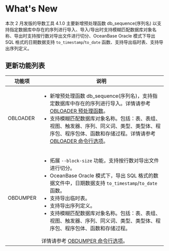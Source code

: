 # What's New

本次 2 月发版的导数工具 4.1.0 主要新增预处理函数 db_sequence(序列名) 以支持指定数据库中存在的序列进行导入、导入/导出时支持模糊匹配数据库对象名称、导出时支持按行数对导出文件进行切分、OceanBase Oracle 模式下导出 SQL 格式的日期数据支持 `to_timestamp`/`to_date` 函数、支持导出临时表、支持导出序列定义。

## 更新功能列表

|   功能项    | 说明 |
|----------|---------|
| OBLOADER | <ul><li>新增预处理函数 db_sequence(序列名)，支持指定数据库中存在的序列进行导入。详情请参考 [OBLOADER 预处理函数](5.OBLOADER/3.obloader-data-processing/2.obloader-preprocessing-functions.md)。</li><li>支持模糊匹配数据库对象名称。包括：表、表组、视图、触发器、序列、同义词、类型、类型体、程序包、程序包体、函数和存储过程。详情请参考 [OBLOADER 命令行选项](5.OBLOADER/2.obloader-command-line-options.md)。</li> </ul> |
| OBDUMPER | <ul><li>拓展 `--block-size` 功能，支持按行数对导出文件进行切分。 </li><li> OceanBase Oracle 模式下，导出 SQL 格式的数据文件中，日期数据支持 `to_timestamp`/`to_date` 函数。</li><li>支持导出临时表。</li><li>支持导出序列定义。 </li><li>支持模糊匹配数据库对象名称。包括：表、表组、视图、触发器、序列、同义词、类型、类型体、程序包、程序包体、函数和存储过程。</li></ul>详情请参考 [OBDUMPER 命令行选项](6.OBDUMPER/2.obdumper-command-line-options.md)。|
